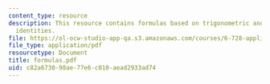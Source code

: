 ```yaml
---
content_type: resource
description: This resource contains formulas based on trigonometric and hyperbolic
  identities.
file: https://ol-ocw-studio-app-qa.s3.amazonaws.com/courses/6-728-applied-quantum-and-statistical-physics-fall-2006/c82a673098ae77e6c010aead2933ad74_formulas.pdf
file_type: application/pdf
resourcetype: Document
title: formulas.pdf
uid: c82a6730-98ae-77e6-c010-aead2933ad74
---
```

